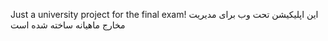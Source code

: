 Just a university project for the final exam!
این اپلیکیشن تحت وب برای مدیریت مخارج ماهیانه ساخته شده است 
